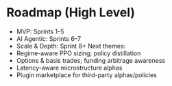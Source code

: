 # Roadmap (High Level)

- MVP: Sprints 1–5
- AI Agentic: Sprints 6–7
- Scale & Depth: Sprint 8+
  Next themes:
- Regime-aware PPO sizing; policy distillation
- Options & basis trades; funding arbitrage awareness
- Latency-aware microstructure alphas
- Plugin marketplace for third-party alphas/policies
